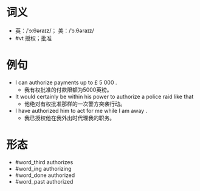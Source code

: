 # 词义
- 英：/ˈɔːθəraɪz/； 美：/ˈɔːθəraɪz/
- #vt 授权；批准
# 例句
- I can authorize payments up to £ 5 000 .
	- 我有权批准的付款限额为5000英镑。
- It would certainly be within his power to authorize a police raid like that
	- 他绝对有权批准那样的一次警方突袭行动。
- I have authorized him to act for me while I am away .
	- 我已授权他在我外出时代理我的职务。
# 形态
- #word_third authorizes
- #word_ing authorizing
- #word_done authorized
- #word_past authorized

